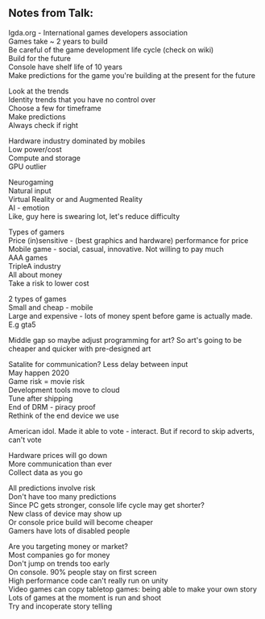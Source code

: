 ## Notes from Talk:

Igda.org - International games developers association\
Games take ~ 2 years to build\
Be careful of the game development life cycle (check on wiki)\
Build for the future\
Console have shelf life of 10 years\
Make predictions for the game you're building at the present for the future

Look at the trends\
Identity trends that you have no control over\
Choose a few for timeframe\
Make predictions\
Always check if right

Hardware industry dominated by mobiles\
Low power/cost\
Compute and storage\
GPU outlier

Neurogaming\
Natural input\
Virtual Reality or and Augmented Reality\
AI - emotion\
Like, guy here is swearing lot, let's reduce difficulty

Types of gamers\
Price (in)sensitive - (best graphics and hardware) performance for price\
Mobile game - social, casual, innovative. Not willing to pay much\
AAA games\
TripleA industry\
All about money\
Take a risk to lower cost

2 types of games\
Small and cheap - mobile\
Large and expensive - lots of money spent before game is actually made. E.g gta5

Middle gap so maybe adjust programming for art? So art's going to be cheaper and quicker with pre-designed art

Satalite for communication? Less delay between input\
May happen 2020\
Game risk = movie risk\
Development tools move to cloud\
Tune after shipping\
End of DRM - piracy proof\
Rethink of the end device we use

American idol. Made it able to vote - interact. But if record to skip adverts, can't vote

Hardware prices will go down\
More communication than ever\
Collect data as you go

All predictions involve risk\
Don't have too many predictions\
Since PC gets stronger, console life cycle may get shorter?\
New class of device may show up\
Or console price build will become cheaper\
Gamers have lots of disabled people

Are you targeting money or market?\
Most companies go for money\
Don't jump on trends too early\
On console.  90% people stay on first screen\
High performance code can't really run on unity\
Video games can copy tabletop games: being able to make your own story\
Lots of games at the moment is run and shoot\
Try and incoperate story telling